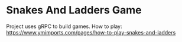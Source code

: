 # Snakes And Ladders Game
Project uses gRPC to build games.
How to play: https://www.ymimports.com/pages/how-to-play-snakes-and-ladders